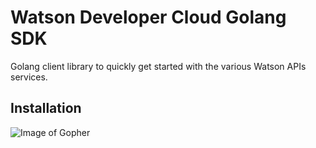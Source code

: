 # Watson Developer Cloud Golang SDK

Golang client library to quickly get started with the various Watson APIs services.

## Installation

![Image of Gopher](https://blog.golang.org/gopher/gopher.png)
